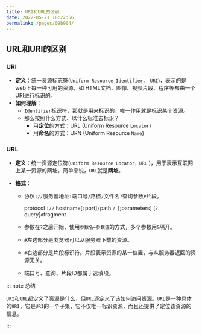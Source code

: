 ```yaml
---
title: URI和URL的区别
date: 2022-05-21 18:22:56
permalink: /pages/09b904/
---
```

## URL和URI的区别

### URI
- **定义**：统一资源标志符(`Uniform Resource Identifier， URI`)，表示的是web上每一种可用的资源，如 HTML文档、图像、视频片段、程序等都由一个URI进行标识的。
- **如何理解**：
	- `Identifier`标识符，那就是用来标识的，唯一作用就是标识某个资源。
	- 那么按照什么方式、以什么标准去标识？
		- 用**定位**的方式：URL (Uniform Resource `Locator`)
		- 用**命名**的方式：URN (Uniform Resource `Name`)

### URL
- **定义**：统一资源定位符(`Uniform Resource Locator，URL` )，用于表示互联网上某一资源的网址。简单来说，`URL`就是**网址**。

- **格式**：
  
  - 协议`://`服务器地址`:`端口号`/`路径`/`文件名`?`查询参数`#`片段。
  
    protocol `://` hostname[`:`port]` / `path `/ `[;parameters] [`?`query]`#`fragment
  
  - 参数在`?`之后开始，使用`参数名=参数值`的方式，多个参数用`&`隔开。
  
  - `#`左边部分是浏览器可以从服务器下载的资源。
  
  - `#`右边部分是片段标识符。片段表示资源的某一位置，与从服务器返回的资源无关。
  
  - 端口号、查询、片段ID都属于选填项。

::: note 总结

`URI`和`URL`都定义了资源是什么，但`URL`还定义了该如何访问资源。`URL`是一种具体的`URI`，它是`URI`的一个子集，它不仅唯一标识资源，而且还提供了定位该资源的信息。

:::




